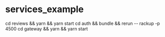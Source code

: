 # services_example


cd reviews && yarn && yarn start
cd auth && bundle && rerun -- rackup -p 4500
cd gateway && yarn && yarn start
